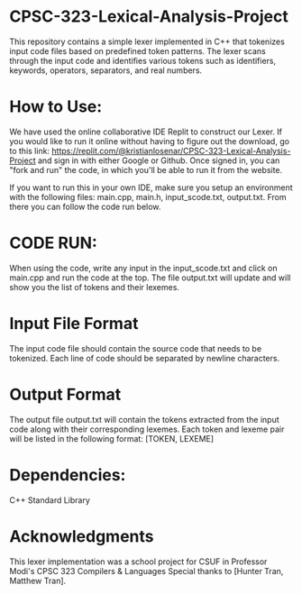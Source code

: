 # CPSC-323-Lexical-Analysis-Project
  This repository contains a simple lexer implemented in C++ that tokenizes input code files based on predefined token patterns. The lexer scans through the input code and identifies various tokens such as identifiers, keywords, operators, separators, and real numbers.

# How to Use:

  We have used the online collaborative IDE Replit to construct our Lexer. If you would like to run it online without having to figure out the download, go to this link: https://replit.com/@kristianlosenar/CPSC-323-Lexical-Analysis-Project and sign in with either Google or Github. Once signed in, you can "fork and run" the code, in which you'll be able to run it from the website.

  If you want to run this in your own IDE, make sure you setup an environment with the following files: main.cpp, main.h, input_scode.txt, output.txt. From there you can follow the code run below. 

# CODE RUN:
When using the code, write any input in the input_scode.txt and click on main.cpp and run the code at the top. The file output.txt will update and will show you the list of tokens and their lexemes. 





# Input File Format
  The input code file should contain the source code that needs to be tokenized. Each line of code should be separated by newline characters.

# Output Format
  The output file output.txt will contain the tokens extracted from the input code along with their corresponding lexemes. Each token and lexeme pair will be listed in the following format: [TOKEN, LEXEME]





# Dependencies:
C++ Standard Library
# Acknowledgments
This lexer implementation was a school project for CSUF in Professor Modi's CPSC 323 Compilers & Languages
Special thanks to [Hunter Tran, Matthew Tran].
